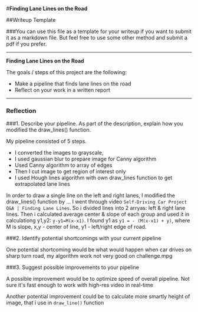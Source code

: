 #**Finding Lane Lines on the Road** 

##Writeup Template

###You can use this file as a template for your writeup if you want to submit it as a markdown file. But feel free to use some other method and submit a pdf if you prefer.

---

**Finding Lane Lines on the Road**

The goals / steps of this project are the following:
* Make a pipeline that finds lane lines on the road
* Reflect on your work in a written report


[//]: # (Image References)

[image1]: ../CarND-LaneLines-P1_loaded/examples/grayscale.jpg "Grayscale"

---

### Reflection

###1. Describe your pipeline. As part of the description, explain how you modified the draw_lines() function.

My pipeline consisted of 5 steps. 
- I converted the images to grayscale, 
- I used gaussian blur to prepare image for Canny algorithm
- Used Canny algorithm to array of edges
- Then I cut image to get region of interest only
- I used Hough lines algorithm with own draw_lines function to get extrapolated lane lines

In order to draw a single line on the left and right lanes, I modified the draw_lines() function by ...
I went through video `Self-Driving Car Project Q&A | Finding Lane Lines`.
So i divided lines into 2 arryas: left & right lane lines.
Then i calculated average center & slope of each group and used it in calculationg y1,y2:
`y-y1=M(x-x1)`. I found y1 as `y1 = - (M(x-x1) + y)`, where M is slope, x,y - center of line, y1 - left/right edge of road.

###2. Identify potential shortcomings with your current pipeline

One potential shortcoming would be what would happen when car drives on sharp turn road, my algorithm work not very good on challenge.mpg 

###3. Suggest possible improvements to your pipeline

A possible improvement would be to optimize speed of overall pipeline. Not sure it's fast enough to work with high-res video in real-time

Another potential improvement could be to calculate more smartly height of image, that i use in `draw_line()` function
